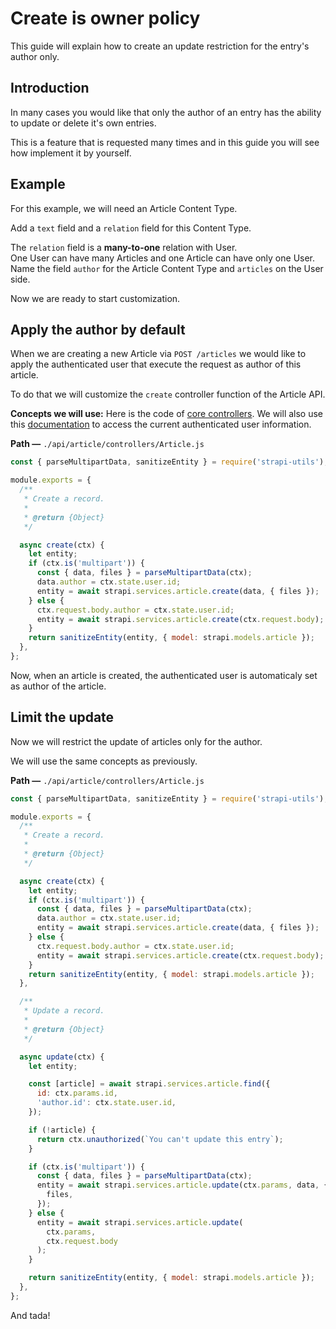 # Create is owner policy

This guide will explain how to create an update restriction for the entry's author only.

## Introduction

In many cases you would like that only the author of an entry has the ability to update or delete it's own entries.

This is a feature that is requested many times and in this guide you will see how implement it by yourself.

## Example

For this example, we will need an Article Content Type.

Add a `text` field and a `relation` field for this Content Type.

The `relation` field is a **many-to-one** relation with User.<br>
One User can have many Articles and one Article can have only one User.<br>
Name the field `author` for the Article Content Type and `articles` on the User side.

Now we are ready to start customization.

## Apply the author by default

When we are creating a new Article via `POST /articles` we would like to apply the authenticated user that execute the request as author of this article.

To do that we will customize the `create` controller function of the Article API.

**Concepts we will use:**
Here is the code of [core controllers](../concepts/controllers.html#core-controllers).
We will also use this [documentation](../plugins/users-permissions.html#user-object-in-strapi-context) to access the current authenticated user information.

**Path —** `./api/article/controllers/Article.js`

```js
const { parseMultipartData, sanitizeEntity } = require('strapi-utils');

module.exports = {
  /**
   * Create a record.
   *
   * @return {Object}
   */

  async create(ctx) {
    let entity;
    if (ctx.is('multipart')) {
      const { data, files } = parseMultipartData(ctx);
      data.author = ctx.state.user.id;
      entity = await strapi.services.article.create(data, { files });
    } else {
      ctx.request.body.author = ctx.state.user.id;
      entity = await strapi.services.article.create(ctx.request.body);
    }
    return sanitizeEntity(entity, { model: strapi.models.article });
  },
};
```

Now, when an article is created, the authenticated user is automaticaly set as author of the article.

## Limit the update

Now we will restrict the update of articles only for the author.

We will use the same concepts as previously.

**Path —** `./api/article/controllers/Article.js`

```js
const { parseMultipartData, sanitizeEntity } = require('strapi-utils');

module.exports = {
  /**
   * Create a record.
   *
   * @return {Object}
   */

  async create(ctx) {
    let entity;
    if (ctx.is('multipart')) {
      const { data, files } = parseMultipartData(ctx);
      data.author = ctx.state.user.id;
      entity = await strapi.services.article.create(data, { files });
    } else {
      ctx.request.body.author = ctx.state.user.id;
      entity = await strapi.services.article.create(ctx.request.body);
    }
    return sanitizeEntity(entity, { model: strapi.models.article });
  },

  /**
   * Update a record.
   *
   * @return {Object}
   */

  async update(ctx) {
    let entity;

    const [article] = await strapi.services.article.find({
      id: ctx.params.id,
      'author.id': ctx.state.user.id,
    });

    if (!article) {
      return ctx.unauthorized(`You can't update this entry`);
    }

    if (ctx.is('multipart')) {
      const { data, files } = parseMultipartData(ctx);
      entity = await strapi.services.article.update(ctx.params, data, {
        files,
      });
    } else {
      entity = await strapi.services.article.update(
        ctx.params,
        ctx.request.body
      );
    }

    return sanitizeEntity(entity, { model: strapi.models.article });
  },
};
```

And tada!
